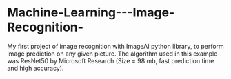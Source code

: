 # Machine-Learning---Image-Recognition-

My first project of image recognition with ImageAI python library, to perform image prediction on any given picture. The algorithm used in this example was ResNet50 by Microsoft Research (Size = 98 mb, fast prediction time and high accuracy).
